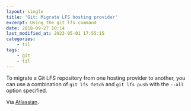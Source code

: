 ```yaml
---
layout: single
title: 'Git: Migrate LFS hosting provider'
excerpt: Using the git lfs command
date: 2018-09-27 10:14
last_modified_at: 2023-05-01 17:55:15
categories:
    - til
tags:
    - git
    - til
---
```


To migrate a Git LFS repository from one hosting provider to another,
you can use a combination of `git lfs fetch` and `git lfs push` with the `--all` option specified.

Via [Atlassian](https://www.atlassian.com/git/tutorials/git-lfs).
